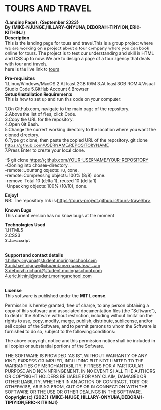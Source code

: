 # TOURS AND TRAVEL <br>

**{Landing Page}, {September 2023}<br>**
**By {MIKE-NJUNGE,HILLARY-ONYUNA,DEBORAH-TIPIYION,ERIC-KITHINJI**}<br>
**Description**<br>
This is the landing page for tours and travel.This is a group project where we are working on a project about a tour company where you can book online for tours. The project is to test our understanding and skill in HTML and CSS up to now. We are to design a page of a tour agency  that deals with tour and travels.<br>
here is the live link to [tours](https://tours-project.github.io/tours-travel/)

**Pre-requisites**<br>
1.Linux/Windows/MacOS
2.At least 2GB RAM
3.At least 3GB ROM
4.Visual Studio Code
5.GitHub Account
6.Browser <br>
**Setup/Installation Requirements** <br>
This is how to set up and run this code on your computer:<br>

1.On GitHub.com, navigate to the main page of the repository.<br>
2.Above the list of files, click Code.<br>
3.Copy the URL for the repository.<br>
4.Open Git Bash.<br>
5.Change the current working directory to the location where you want the cloned directory.<br>
6.Type git clone, then paste the copied URL of the repository. git clone https://github.com/USERNAME/REPOSITORYNAME<br>
7.Press Enter to create your local clone.<br>

-$ git clone https://github.com/YOUR-USERNAME/YOUR-REPOSITORY<br>
-Cloning into chosen-directory...<br>
-remote: Counting objects: 10, done.<br>
-remote: Compressing objects: 100% (8/8), done.<br>
-remove: Total 10 (delta 1), reused 10 (delta 1)<br>
-Unpacking objects: 100% (10/10), done.<br>

**Enjoy!** <br>
NB: The repository link is:https://tours-project.github.io/tours-travel/br>

**Known Bugs**<br>
This current version has no know bugs at the moment<br>

**Technologies Used**<br>
1.HTML5<br>
2.CSS3<br>
3.Javascript <br>
<br>

**Support and contact details**  <br>
1.hillary.onyuna@student.moringaschool.com <br>
2.michael.njunge@student.moringaschool.com <br>
3.deborah.richard@student.moringaschool.com<br>
4.eric.kithinji@student.moringaschool.com <br>
<br>

**License**<br>
This software is published under the **MIT License**.<br>

Permission is hereby granted, free of charge, to any person obtaining
a copy of this software and associated documentation files (the
"Software"), to deal in the Software without restriction, including
without limitation the rights to use, copy, modify, merge, publish,
distribute, sublicense, and/or sell copies of the Software, and to
permit persons to whom the Software is furnished to do so, subject to
the following conditions:

The above copyright notice and this permission notice shall be
included in all copies or substantial portions of the Software.

THE SOFTWARE IS PROVIDED "AS IS", WITHOUT WARRANTY OF ANY KIND,
EXPRESS OR IMPLIED, INCLUDING BUT NOT LIMITED TO THE WARRANTIES OF
MERCHANTABILITY, FITNESS FOR A PARTICULAR PURPOSE AND
NONINFRINGEMENT. IN NO EVENT SHALL THE AUTHORS OR COPYRIGHT HOLDERS BE
LIABLE FOR ANY CLAIM, DAMAGES OR OTHER LIABILITY, WHETHER IN AN ACTION
OF CONTRACT, TORT OR OTHERWISE, ARISING FROM, OUT OF OR IN CONNECTION
WITH THE SOFTWARE OR THE USE OR OTHER DEALINGS IN THE SOFTWARE.
****Copyright (c) {2023}** {MIKE-NJUGE,HILLARY-ONYUNA,DEBORAH-TIPIYION,ERIC-KITHINJI}**

